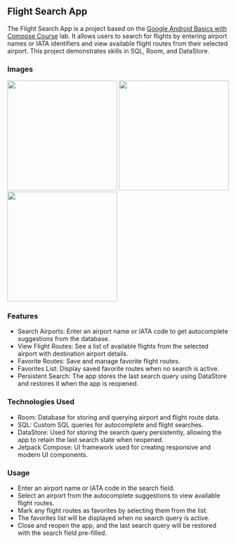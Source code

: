 ## Flight Search App
The Flight Search App is a project based on the [Google Android Basics with Compose Course](https://developer.android.com/codelabs/basic-android-kotlin-compose-flight-search) lab. It allows users to search for flights by entering airport names or IATA identifiers and view available flight routes from their selected airport. This project demonstrates skills in SQL, Room, and DataStore.

### Images
<img src="https://github.com/user-attachments/assets/a88dcafa-c726-440d-b9fa-08fa61f0358f" width="250"/>
<img src="https://github.com/user-attachments/assets/d17eb78f-41d0-4776-bfb9-2bf89ec4b905" width="250"/>
<img src="https://github.com/user-attachments/assets/83bbe9ec-d6c4-48e0-8434-a1637d4c342f" width="250"/>


### Features
- Search Airports: Enter an airport name or IATA code to get autocomplete suggestions from the database.
- View Flight Routes: See a list of available flights from the selected airport with destination airport details.
- Favorite Routes: Save and manage favorite flight routes.
- Favorites List: Display saved favorite routes when no search is active.
- Persistent Search: The app stores the last search query using DataStore and restores it when the app is reopened.

### Technologies Used
- Room: Database for storing and querying airport and flight route data.
- SQL: Custom SQL queries for autocomplete and flight searches.
- DataStore: Used for storing the search query persistently, allowing the app to retain the last search state when reopened.
- Jetpack Compose: UI framework used for creating responsive and modern UI components.

### Usage
- Enter an airport name or IATA code in the search field.
- Select an airport from the autocomplete suggestions to view available flight routes.
- Mark any flight routes as favorites by selecting them from the list.
- The favorites list will be displayed when no search query is active.
- Close and reopen the app, and the last search query will be restored with the search field pre-filled.
